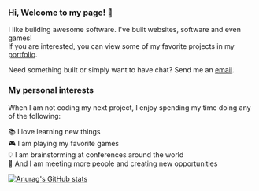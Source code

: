 ### Hi, Welcome to my page! 👋

I like building awesome software. I've built websites, software and even games!  
If you are interested, you can view some of my favorite projects in my [portfolio](https://vujable.com/#works-section).

Need something built or simply want to have chat? Send me an [email](mailto:vukasin@nullion.com).

### My personal interests

When I am not coding my next project, I enjoy spending my time doing any of the following:

📚 I love learning new things  
🎮 I am playing my favorite games  
💡 I am brainstorming at conferences around the world  
📱 And I am meeting more people and creating new opportunities  
 
 
[![Anurag's GitHub stats](https://github-readme-stats.vercel.app/api?username=vujable&theme=dark&count_private=true&include_all_commits=true&hide=prs,issues,contribs)](https://github.com/vujable)

